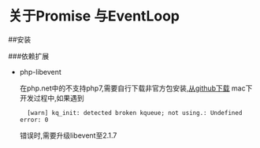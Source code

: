 关于Promise 与EventLoop
============

##安装

###依赖扩展

* php-libevent
    
  在php.net中的不支持php7,需要自行下载非官方包安装,[从github下载](https://github.com/expressif/pecl-event-libevent)
  mac下开发过程中,如果遇到
  
        [warn] kq_init: detected broken kqueue; not using.: Undefined error: 0
  错误时,需要升级libevent至2.1.7
      